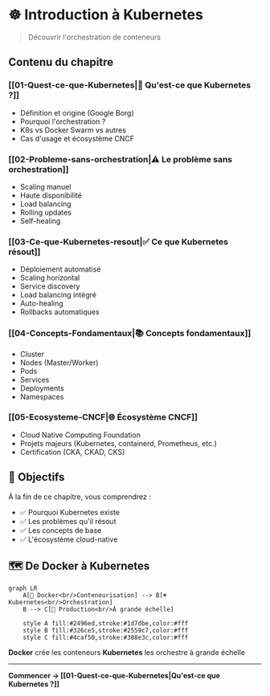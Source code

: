 # ☸️ Introduction à Kubernetes

> Découvrir l'orchestration de conteneurs

## Contenu du chapitre

### [[01-Quest-ce-que-Kubernetes|🤔 Qu'est-ce que Kubernetes ?]]
- Définition et origine (Google Borg)
- Pourquoi l'orchestration ?
- K8s vs Docker Swarm vs autres
- Cas d'usage et écosystème CNCF

### [[02-Probleme-sans-orchestration|⚠️ Le problème sans orchestration]]
- Scaling manuel
- Haute disponibilité
- Load balancing
- Rolling updates
- Self-healing

### [[03-Ce-que-Kubernetes-resout|✅ Ce que Kubernetes résout]]
- Déploiement automatisé
- Scaling horizontal
- Service discovery
- Load balancing intégré
- Auto-healing
- Rollbacks automatiques

### [[04-Concepts-Fondamentaux|📚 Concepts fondamentaux]]
- Cluster
- Nodes (Master/Worker)
- Pods
- Services
- Deployments
- Namespaces

### [[05-Ecosysteme-CNCF|🌐 Écosystème CNCF]]
- Cloud Native Computing Foundation
- Projets majeurs (Kubernetes, containerd, Prometheus, etc.)
- Certification (CKA, CKAD, CKS)

## 🎯 Objectifs

À la fin de ce chapitre, vous comprendrez :
- ✅ Pourquoi Kubernetes existe
- ✅ Les problèmes qu'il résout
- ✅ Les concepts de base
- ✅ L'écosystème cloud-native

## 🗺️ De Docker à Kubernetes

```mermaid
graph LR
    A[🐳 Docker<br/>Conteneurisation] --> B[☸️ Kubernetes<br/>Orchestration]
    B --> C[🚀 Production<br/>À grande échelle]

    style A fill:#2496ed,stroke:#1d7dbe,color:#fff
    style B fill:#326ce5,stroke:#2559c7,color:#fff
    style C fill:#4caf50,stroke:#388e3c,color:#fff
```

**Docker** crée les conteneurs
**Kubernetes** les orchestre à grande échelle

---

**Commencer → [[01-Quest-ce-que-Kubernetes|Qu'est-ce que Kubernetes ?]]**
